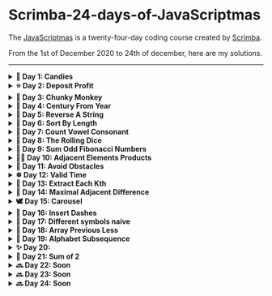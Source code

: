 # Scrimba-24-days-of-JavaScriptmas

The [JavaScriptmas](https://scrimba.com/learn/adventcalendar) is a twenty-four-day coding course created by [Scrimba](https://scrimba.com/).

From the 1st of December 2020 to 24th of december, here are my solutions.

---

<details><summary><b>🍬 Day 1: Candies</b></summary>
<p>

n children have got m pieces of candy. They want to eat as much candy as they can, but each child must eat exactly the same amout of candy as any other child. Determine how many pieces of candy will be eaten by all the children together. In dividual pieces of candy cannot be split.

### Example

-   For n = 3 and m = 10, the output should be candies(n, m) = 9.
    -   Each child will eat 3 pieces. So the answer is 9.

### Hints

-   Math.floor()

<details><summary><b>Solution</b></summary>
<p>
    
```js
function candies(children, candy) {
    const perChild = Math.floor(candy / children);
    return perChild * children;
}
```
</p>
</details>

<details><summary><b>Compact solution</b></summary>
<p>
    
```js
function candies(children, candy) {
    return Math.floor(candy / children) * children;
}
```
</p>
</details>

[Link to my scrimb](https://scrimba.com/scrim/co6e242088c674c5acde61c54)

---

</p>
</details>

<details><summary><b>⭐ Day 2: Deposit Profit</b></summary>
<p>

You have deposited a specific amout of dollars into your bank account. Each year your balance increases at the same growth rate. Find out how long it would take for your balance to pass a specific threshold with the assumption that you don't make any additional deposits.

### Example

For deposit = 100, rate = 20 and threshold = 170, the output should be depositProfit(deposit, rate, threshold) = 3.

Each year the amout of money on your account increases by 20%. It means that throughout the years your balance would be:

-   year 0: 100
-   year 1: 120
-   year 2: 144
-   year 3: 172,8

Thus, it will take 3 years for your balance to pass the threshold, which is the answer.

<details><summary><b>Solution</b></summary>
<p>
    
```js
function depositProfit(deposit, rate, threshold) {
    let nbYear = 0;
    
    while(deposit < threshold) {
        deposit += deposit * (rate / 100);
        nbYear++;
    }
    
    return nbYear;
}
```
</p>
</details>

<details><summary><b>Other solution</b></summary>
<p>
    
```js
function depositProfit(deposit, rate, threshold) {
    const rateMult = 1 + (rate / 100);
    let nbYear = 0;
    
    while(deposit < threshold) {
        deposit *= rateMult;
        nbYear++;
    }
    
    return nbYear;
}
```
</p>
</details>

[Link to my scrimb](https://scrimba.com/scrim/co1e64fc4a0703c7b1ea75334)

---

</p>
</details>

<details><summary><b>👼 Day 3: Chunky Monkey</b></summary>
<p>

Write a function that splits an array (first argument) into groups the length of size (second argument) and returns them as two-dimensional array.

### Example

-   chunkyMonkey(["a", "b", "c", "d"], 2) should return [["a", "b"], ["c", "d"]]
-   chunkyMonkey([0, 1, 2, 3, 4, 5], 4) should return [[0, 1, 2, 3], [4, 5]]

### Hints

-   slice()

<details><summary><b>Solution</b></summary>
<p>
    
```js
function chunkyMonkey(values, size) {
    const arr = [];
    let sliceArr = [];
    let pos = 0;
    
    while(pos < values.length) {
        sliceArr = values.slice(pos, pos += size);
        arr.push(sliceArr);
    }
    
    return arr;
}
```
</p>
</details>

<details><summary><b>Faster solution</b></summary>
<p>

```js
function chunkyMonkey(values, size) {
    const arr = [];

    while (values.length > 0) {
        arr.push(values.splice(0, size));
    }

    return arr;
}
```

</p>
</details>

[Link to my scrimb](https://scrimba.com/scrim/co2f64c098138c3849d63ea72)

---

</p>
</details>

<details><summary><b>🎄 Day 4: Century From Year</b></summary>
<p>

Given a year, return the century it is in. The first century spans from the year 1 up to and including the year 100, the second - from the year 101 up to and including the years 200, etc.

### Example

-   For year = 1905, the output should be centuryFromYear(year) = 20;
-   For year = 1700, the output should be centuryFromYear(year) = 17;

### Hints

-   Math.floor()

<details><summary><b>Solution</b></summary>
<p>
    
```js
function centuryFromYear(year) {
    const century = year / 100;
    
    if(year % 100 === 0) {
        return century;
    }else {
        return Math.floor(century) + 1;
    }
}
```
</p>
</details>

<details><summary><b>Compact solution</b></summary>
<p>

```js
function centuryFromYear(year) {
    return Math.floor((year - 1) / 100) + 1;
}
```

</p>
</details>

[Link to my scrimb](https://scrimba.com/scrim/co05b4019a66e115abb574b6d)

---

</p>
</details>

<details><summary><b>🐑 Day 5: Reverse A String</b></summary>
<p>

Reverse the provided string.

You may need to turn the string into an array before you can reverse it.

Your result must be a string.

### Example

-   reverseAString("hello") returns "olleh";
-   reverseAString("Howdy") returns "ydwoH";

### Hints

-   join()
-   split()
-   reverse()

<details><summary><b>Solution</b></summary>
<p>
    
```js
function reverseAString(str) {
    let reverse = '';
    let i;
    
    for(i = str.length - 1; i >= 0; i--) {
        reverse += str[i];
    }
    
    return reverse;
}
```
</p>
</details>

<details><summary><b>Compact solution</b></summary>
<p>

```js
function reverseAString(str) {
    return str.split('').reverse().join('');
}
```

</p>
</details>

[Link to my scrimb](https://scrimba.com/scrim/cof4e4834a05c77e1479b7208)

---

</p>
</details>

<details><summary><b>🤶 Day 6: Sort By Length</b></summary>
<p>

Givenan array of strings, sort them in the order of increasing lengths. If two strings have the same length, their relative order must be the same as in the initial array.

### Example

-   For inputArray = ["abc", "", "aaa", "a", "zz"]
    -   Output should be sortByLength(inputArray) = ["", "a", "zz", "abc", "aaa"]

### Hints

-   sort()

<details><summary><b>Solution</b></summary>
<p>
    
```js
function sortByLength(strs) {
    return strs.sort((function(curStr, nextStr) {
        return curStr.length - nextStr.length;
    }));
}
```
</p>
</details>

<details><summary><b>Compact solution</b></summary>
<p>

```js
function sortByLength(strs) {
    return strs.sort((curStr, nextStr) => curStr.length - nextStr.length);
}
```

</p>
</details>

[Link to my scrimb](https://scrimba.com/scrim/co8a744d2a87d8bd7905ca4ea)

---

</p>
</details>

<details><summary><b>🦌 Day 7: Count Vowel Consonant</b></summary>
<p>

You are given a string s that consists of only lowercase English letters. If vowels ('a', 'e', 'i', 'o' and 'u') are given a value of 1 consonants are given a value of 2, return the sum of all the letters in the input string.

### Example

-   For s = "abcde", the output should be countVowelConsonant(s) = 8

### Hints

-   split()
-   reduce()

<details><summary><b>Solution</b></summary>
<p>
    
```js
function countVowelConsonant(str) {
    const vowelsMap = ['a', 'e', 'i', 'o', 'u'];
    const allLetters = str.split('');
    const allLettersLength = allLetters.length;
    let i, total = 0;
  
    for(i = 0; i < allLettersLength; i++){
        if(vowelsMap.includes(allLetters[i])){
            total += 1;
        }else {
            total += 2;
        }
    }
  
    return total;
}
```
</p>
</details>

<details><summary><b>Compact solution</b></summary>
<p>

```js
function countVowelConsonant(str) {
    const vowelsMap = ['a', 'e', 'i', 'o', 'u'];
    return str.split('').reduce((acc, letter) => {
        if (vowelsMap.includes(letter)) {
            return acc + 1;
        }
        return acc + 2;
    }, 0);
}
```

</p>
</details>

[Link to my scrimb](https://scrimba.com/scrim/co3e5411f93ddf1ce131435df)

---

</p>
</details>

<details><summary><b>🔔 Day 8: The Rolling Dice</b></summary>
<p>

In this challenge a casino has asked you to make an online dice that works just like it wold in real life. Using the pre-made dice face that represents ‘one’, make the faces for ‘two’, ‘three’, ‘four’, ‘five’ and ‘six’. Now when the users clicks the dice on the screen the dice is expected to show one of the faces randomly.

### Hints

-   event listeners
-   Math.random()

<details><summary><b>Solution</b></summary>
<p>

-   HTML

```html
<div class="dice"></div>
<button class="btn-roll">Roll the dice</button>
```

-   JS

```js
// Create base dice
for (let i = 0; i < 9; i++) {
    const div = document.createElement('div');
    document.querySelector('.dice').appendChild(div);
}
const dice = Array.from(document.querySelectorAll('.dice div'));

// Button event
document.querySelector('.btn-roll').addEventListener('click', () => {
    const rdmNum = Math.floor(Math.random() * 6) + 1;
    showNumber(rdmNum);
});

// Display dot
const dotPosition = {
    1: [4],
    2: [2, 6],
    3: [2, 4, 6],
    4: [0, 2, 6, 8],
    5: [0, 2, 4, 6, 8],
    6: [0, 2, 3, 5, 6, 8],
};

function showNumber(num) {
    // Remove prev display
    dice.map((dot) => {
        dot.classList.remove('dot');
    });

    // Add new display
    dotPosition[num].forEach((pos) => {
        dice[pos].classList.add('dot');
    });
}
```

</p>
</details>

[Source Code](https://github.com/PierreYvesFlamand/Scrimba-24-days-of-JavaScriptmas/tree/main/Day%2008%20-%20The%20Rolling%20Dice)

[Demo](https://pierreyvesflamand.github.io/Scrimba-24-days-of-JavaScriptmas/Day%208%20-%20The%20Rolling%20Dice/)

[Link to my scrimb](https://scrimba.com/scrim/co153455a86de634e8de97b58)

---

</p>
</details>

<details><summary><b>🎺 Day 9: Sum Odd Fibonacci Numbers</b></summary>
<p>

Given a positive integer num, return the sum of all odd Fibonacci numbers that are less than or equal to num.

The first two numbers in the Fibonacci sequence are 1 and 1. Every additional number in the sequence is the sum of the two previous numbers.

The first six numbers of the Fibonacci sequence are 1, 1, 2, 3, 5 and 8.

For exemple, sumFibs(10) should return 10 because all odd Fibonacci numbers less than or equal to 10 are 1, 1, 3 and 5.

### Example

-   sumOddFibonacciNums(10) should return 10
-   sumOddFibonacciNums(1000) should return 1785
-   sumOddFibonacciNums(4000000) should return 4613732

<details><summary><b>Solution</b></summary>
<p>
    
```js
function sumOddFibonacciNumbers(num) {
    let total = 0;
    let prev = 0;
    let cur = 1;
    
    while(cur <= num) {
        if(cur % 2 === 1) {
            total += cur;
        }
        
        const next = cur + prev;
        prev = cur;
        cur = next;
    }
    
    return total;
}
```
</p>
</details>

<details><summary><b>Compact solution</b></summary>
<p>

```js
function sumOddFibonacciNumbers(num) {
    let total = 0;
    let [prev, cur] = [0, 1];

    while (cur <= num) {
        if (cur % 2 === 1) {
            total += cur;
        }
        [prev, cur] = [cur, cur + prev];
    }

    return total;
}
```

</p>
</details>

[Link to my scrimb](https://scrimba.com/scrim/co49b451a839914d44ceba461)

---

</p>
</details>

<details><summary><b>💂‍♀️ Day 10: Adjacent Elements Products</b></summary>
<p>

Given an array of integers, find the pair od adjacent elements that has the largest product and return that product.

### Example

-   For inputArray = [3, 6, -2, -5, 7, 3], the output should be adjacentElementsProduct(inputArray) = 21
    -   7 and 3 produce the largest product

### Hints

<details><summary><b>Solution</b></summary>
<p>
    
```js
function adjacentElementsProduct(nums) {
    let max = nums[0] * nums[1];
    let product;
    
    for(let i = 1; i < nums.length - 1; i++) {
        product = nums[i] * nums[i + 1];
        if(product > max) {
            max = product;
        }
    }
    
    return max;
}
```
</p>
</details>

<details><summary><b>Compact solution</b></summary>
<p>

```js
function adjacentElementsProduct(nums) {
    return nums.reduce((acc, cur, idx) => {
        return cur * nums[idx + 1] > acc ? cur * nums[idx + 1] : acc;
    }, nums[0] * nums[1]);
}
```

</p>
</details>

[Link to my scrimb](https://scrimba.com/scrim/co5d34cf6a0357df59ebd4851)

---

</p>
</details>

<details><summary><b>🎁 Day 11: Avoid Obstacles</b></summary>
<p>

You are given an array of integers representing coordinates of obstacles situated on a straight line.

Assume that you are jumping from the point with coordinate 0 to the right. you are allowed only to make jumps of tha same length represented by some integer.

Find the minimal length of the jump enough to avoid all the obstacle.

### Example

-   For inputArray = [5, 3, 6, 7, 9], the output should be avoidObstacles(inputArray) = 4

### Hints

-   sort()
-   every()

<details><summary><b>Solution</b></summary>
<p>
    
```js
function avoidObstacles(nums) {
    nums.sort((a, b) => a-b);
    const max = nums[nums.length - 1];
    
    for (let i = 1; i <= max + 1; i++) {
        if(nums.every((num) => num % i !== 0)) {
            return i;
        } 
    }
}
```
</p>
</details>

[Link to my scrimb](https://scrimba.com/scrim/co0714563a66027c7ea0d3caf)

---

</p>
</details>

<details><summary><b>❄ Day 12: Valid Time</b></summary>
<p>

Check if the given string is a correct time representation of the 24-hour clock

### Example

-   For time = "13:58", the output should be validTime(time) = true;
-   For time = "25:51", the output should be validTime(time) = false;
-   For time = "02:76", the output should be validTime(time) = false;

### Hints

<details><summary><b>Solution</b></summary>
<p>
    
```js
function validTime(str) {
    const hours = str.split(':')[0];
    const minutes = str.split(':')[1];
    
    if(parseInt(hours) > 23 || parseInt(hours) < 0 || parseInt(minutes) > 59 || parseInt(minutes) < 0) {
        return false;
    }
    return true;
}
```
</p>
</details>

<details><summary><b>Compact solution</b></summary>
<p>

```js
function validTime(str) {
    const [h, min] = str.split(':');
    return parseInt(h) >= 0 && parseInt(h) <= 24 && parseInt(min) >= 0 && parseInt(min) <= 60;
}
```

</p>
</details>

[Link to my scrimb](https://scrimba.com/scrim/co2e8427fa9875fb4642cb5ca)

---

</p>
</details>

<details><summary><b>🤴 Day 13: Extract Each Kth</b></summary>
<p>

Given array of integers, remove each kth element from it.

### Example

-   From inputArray = [1, 2, 3, 4, 5, 6, 7, 8, 9, 10] and k = 3, the output should be extractEachKth(inputArray, k) = [1, 2, 4, 5, 7, 8, 10]

### Hints

-   filter()

<details><summary><b>Solution</b></summary>
<p>
    
```js
function extractEachKth(nums, index) {
    return nums.filter(num => num % index !== 0)
}
```
</p>
</details>

[Link to my scrimb](https://scrimba.com/scrim/co6c8432ea053759af3d62b86)

---

</p>
</details>

<details><summary><b>🧸 Day 14: Maximal Adjacent Difference</b></summary>
<p>

Given an array of integers, find the maximal absolute difference between any two of its adjacent elements.

### Example

-   For inputArray = [2, 4, 1, 0], the output should be arrayMaximalAdjacentDifference(inputArray) = 3
-   For inputArray = [2, 9, 1, 0], the output should be arrayMaximalAdjacentDifference(inputArray) = 8

### Hints

-   Math.abs()

<details><summary><b>Solution</b></summary>
<p>
    
```js
function arrayMaximalAdjacentDifference(nums) {
    let maxDif = 0;
    
    for(let i = 0; i < nums.length - 1; i++) {
        const dif = Math.abs(nums[i] - nums[i + 1]);
        
        if(maxDif < dif) {
            maxDif = dif;
        }
    }
    
    return maxDif;
}
```
</p>
</details>

<details><summary><b>Compact solution</b></summary>
<p>

```js
function arrayMaximalAdjacentDifference(nums) {
    return nums.reduce((acc, num, i) => {
        const dif = Math.abs(num - nums[i + 1]);
        return dif > acc ? dif : acc;
    }, 0);
}
```

</p>
</details>

[Link to my scrimb](https://scrimba.com/scrim/co5804da49fa0514df4235620)

---

</p>
</details>

<details><summary><b>🕊 Day 15: Carousel</b></summary>
<p>

Create a very simple Html/Css/Js carousel.

### Example

-   [Demo](https://pierreyvesflamand.github.io/Scrimba-24-days-of-JavaScriptmas/Day%2015%20-%20Carousel)

### Hints

<details><summary><b>Solution</b></summary>
<p>
    
-   HTML

```html
<div class="container">
    <img src="./img/previous.svg" class="previous" alt="previous image" />
    <div class="gallery-wrapper">
        <div class="gallery">
            <img class="card" src="./img/presents.jpg" alt="Christmas Presents" />
            <img class="card" src="./img/cookies.jpg" alt="Christmas Cookies" />
            <img class="card" src="./img/santa.jpg" alt="Christmas Santa" />
            <img class="card" src="./img/candycane.jpg" alt="Christmas Candycane" />
            <img class="card" src="./img/reindeer.jpg" alt="Christmas Reindeer" />
        </div>
    </div>
    <img src="./img/next.svg" class="next" alt="next image" />
</div>
```

-   CSS

```css
html,
body {
    margin: 0;
    padding: 0;
    height: 100vh;
    display: grid;
    justify-content: center;
    align-items: center;
}

img {
    width: 200px;
}

.previous,
.next {
    justify-self: center;
    align-self: center;
    width: 35px;
    cursor: pointer;
    opacity: 1;
}

.btn-disable {
    opacity: 0.3;
    cursor: not-allowed;
}

.container {
    display: grid;
    grid-template-columns: 20% 200px 20%;
    place-content: center;
    background-color: rgb(198, 226, 226);
    height: max-content;
    padding: 10px 30px;
    border-radius: 20px;
    box-shadow: 2px 2px 5px rgba(0, 0, 0, 0.459);
}

.gallery-wrapper {
    overflow: hidden;
    width: 100%;
}

.gallery {
    transform-style: preserve-3d;
    display: grid;
    grid-template-columns: repeat(5, auto);
    transform: translateX(0px);
    transition: transform 0.4s ease;
}

.card {
    margin-right: 20px;
    align-self: center;
}
```

-   JS

```js
const nextBtn = document.querySelector('.next');
const previousBtn = document.querySelector('.previous');
const maxSlide = Array.from(document.querySelectorAll('.card')).length - 1;
let currentSlide = 0;

const updateSlide = (e) => {
    currentSlide += e.target.classList[0] === 'next' ? 1 : -1;
    document.querySelector('.gallery').style.transform = `translateX(-${currentSlide * 220}px)`;
    updateBtn(currentSlide);
};

const updateBtn = (currentSlide) => {
    switch (currentSlide) {
        case 0:
            disableBtn(previousBtn);
            enableBtn(nextBtn);
            break;

        case maxSlide:
            enableBtn(previousBtn);
            disableBtn(nextBtn);
            break;

        default:
            enableBtn(previousBtn);
            enableBtn(nextBtn);
    }
};

const disableBtn = (btn) => {
    btn.classList.add('btn-disable');
    btn.removeEventListener('click', updateSlide);
};

const enableBtn = (btn) => {
    btn.classList.remove('btn-disable');
    btn.addEventListener('click', updateSlide);
};

// Initial call
updateBtn(currentSlide);
```

</p>
</details>

[Source Code](https://github.com/PierreYvesFlamand/Scrimba-24-days-of-JavaScriptmas/tree/main/Day%2015%20-%20Carousel)

[Demo](https://pierreyvesflamand.github.io/Scrimba-24-days-of-JavaScriptmas/Day%2015%20-%20Carousel)

[Link to my scrimb](https://scrimba.com/scrim/coe3a4979bf890f8dae8708e5)

---

</p>
</details>

<details><summary><b>🧦 Day 16: Insert Dashes</b></summary>
<p>

Transform a given sentence into a new one with dashes between each two consecutive letters

### Example

-   For input = "aba caba", the output shoul be "a-b-a c-a-b-a"

### Hints

-   join()
-   split()

<details><summary><b>Solution</b></summary>
<p>
    
```js
function insertDashes(str) {
    const allWords = str.split(' ');
    const allWordsDashed = allWords.map((word) => {
       const letters = word.split('');
       
       return letters.join('-'); 
    });
    
    return allWordsDashed.join(' ');
}
```
</p>
</details>

<details><summary><b>Compact solution</b></summary>
<p>

```js
function insertDashes(str) {
    return str
        .split(' ')
        .map((word) => word.split('').join('-'))
        .join(' ');
}
```

</p>
</details>

[Link to my scrimb](https://scrimba.com/scrim/cod1b4555932157128533db67)

---

</p>
</details>

<details><summary><b>👑 Day 17: Different symbols naive</b></summary>
<p>

Given a string, find the number of different characters in it.

### Example

-   For s = "cabca", the output should be 3
    -   There are 3 different characters: a, b and c.

### Hints

-   includes()
-   split()
-   push()

<details><summary><b>Solution</b></summary>
<p>
    
```js
function differentSymbolsNaive(str) {
    const unniqueLetters = [];
    const letters = str.split('');
    
    letters.forEach((letter) => {
        if(!unniqueLetters.includes(letter)) {
            unniqueLetters.push(letter);
        } 
    });
    
    return unniqueLetters.length;
}
```
</p>
</details>

<details><summary><b>Compact solution</b></summary>
<p>

```js
function differentSymbolsNaive(str) {
    return new Set(str.split('')).size;
}
```

</p>
</details>

[Link to my scrimb](https://scrimba.com/scrim/co5b3491bb5692fb22fc70749)

---

</p>
</details>

<details><summary><b>🎅 Day 18: Array Previous Less</b></summary>
<p>

Given an array of integers, for each position i, search among the previous positions for the last (from the left) position that contains a smaller value. Store that value at position i in the answer. If no such value can be found, store -1 instead.

### Example

-   For items = [3, 5, 2, 4, 5], the output should be [-1, 3, -1, 2, 4]

### Hints

-   unshift()

<details><summary><b>Solution</b></summary>
<p>
    
```js
function arrayPreviousLess(nums) {
    const arr = [-1];
    
    for(let i = 1; i < nums.length; i++){
        for(let j = i; j >= 0; j--){
            if(nums[j] < nums[i]){
                arr.push(nums[j]);
                break;
            }else if(j === 0){
                arr.push(-1)
            }
        }
    }
    
    return arr;
}
```
</p>
</details>

<details><summary><b>Compact solution</b></summary>
<p>

```js
function arrayPreviousLess(nums) {
    return nums.reduce((acc, num, idx) => {
        for (let i = idx; i >= 0; i--) {
            if (nums[i] < num) {
                acc.push(nums[i]);
                return acc;
            }
        }
        acc.push(-1);
        return acc;
    }, []);
}
```

</p>
</details>

[Link to my scrimb](https://scrimba.com/scrim/cocc64d258f47740e4aa0eacf)

---

</p>
</details>

<details><summary><b>🐫 Day 19: Alphabet Subsequence</b></summary>
<p>

Check whether the given string is a subsequence of the plaintext alphabet.

### Example

-   For s = "effg" or "cdce", the output should be alphabetSubsequence(s) = false
-   For s = "ace" or "bxz", the output should be alphabetSubsequence(s) = true

### Hints

-   size property
-   charCodeAt()
-   split()

<details><summary><b>Solution</b></summary>
<p>
    
```js
function alphabetSubsequence(str) {
    let result = true;
    let prevCode = 'a'.charCodeAt(0) - 1;
    
    str.split('').forEach(letter => {
        const letterCode = letter.charCodeAt(0);
        if(letterCode > prevCode && result){
            result = true;
            prevCode = letterCode;
        } else {
            result = false;
        }
    })
    
    return result;
}
```
</p>
</details>

<details><summary><b>Compact solution</b></summary>
<p>

```js
function alphabetSubsequence(str) {
    const lettersCodes = str.split('').map((letter) => letter.charCodeAt(0));

    if (new Set(lettersCodes).size !== lettersCodes.length) {
        return false;
    }
    return true;
}
```

</p>
</details>

[Link to my scrimb](https://scrimba.com/scrim/co0a84de9bc21e79258be5ab4)

---

</p>
</details>

<details><summary><b>✨ Day 20: </b></summary>
<p>

GoDaddy makes a lot of different top-level domains to its customers. A top-level domain is on that goes directly after the last dot(".") in the domain name, for example .com in example.com. To help the users choose from available domains, GoDaddy is introducing a new feature that shows the type of the chosen top-level domain. You have to implement this feature. To begin with, you want to write a function that labels the domains as "commercial", "organization", "network" or "information" for .com, .org, .net or .info respectively. For the given list of domains return the list of their labels.

### Example

-   For domains = ["en.wiki.org", "codefights.com", "happy.net", "code.info"], the output should be domainType(domains) = ["organization", "commercial", "network", "information"]

### Hints

-   split()
-   push()

<details><summary><b>Solution</b></summary>
<p>
    
```js
function domainType(domains) {
    const domainMap = {
        com: "commercial",
        org: "organization",
        net: "network",
        info: "information",
    }
    
    const arr = [];
    
    domains.map(domain => {
        const extension = domain.split('.').pop();
        arr.push(domainMap[extension])
    })
    
    return arr;
}
```
</p>
</details>

<details><summary><b>Compact solution</b></summary>
<p>

```js
function domainType(domains) {
    const domainMap = {
        com: 'commercial',
        org: 'organization',
        net: 'network',
        info: 'information',
    };

    return domains.map((domain) => domainMap[domain.split('.').pop()]);
}
```

</p>
</details>

[Link to my scrimb](https://scrimba.com/scrim/co1ca4938a0344fe3d72f90e3)

---

</p>
</details>

<details><summary><b>🦃 Day 21: Sum of 2</b></summary>
<p>

You have two integer arrays, a and b, and an integer target value v. Determine whether there is a pair of numbers, where one number is taken from a and the other from b, that can be added together to get a sum of v. Return true if such a exists, otherwise return false.

### Example

-   For a = [1, 2, 3], b = [10, 20, 30, 40] and v = 42, the output should be sumOfTwo(a, b, v) = true

### Hints

-   includes()
-   hasOwnProperty()

<details><summary><b>Solution</b></summary>
<p>
    
```js
function sumOfTwo(nums1, nums2, value) {
    for(let i = 0; i < nums1.length; i++){
        if(nums2.includes(value - nums1[i])){
            return true;
        }    
    }
    
    return false;
}
```
</p>
</details>

<details><summary><b>Compact solution</b></summary>
<p>

```js
function sumOfTwo(nums1, nums2, value) {
    return nums1.some((num) => nums2.includes(value - num));
}
```

</p>
</details>

[Link to my scrimb](https://scrimba.com/scrim/coeb34c428bc70b910d1f226b)

---

</p>
</details>

<details><summary><b>🔜 Day 22: Soon</b></summary>
<p>

---

</p>
</details>

<details><summary><b>🔜 Day 23: Soon</b></summary>
<p>

---

</p>
</details>

<details><summary><b>🔜 Day 24: Soon</b></summary>
<p>

</p>
</details>
